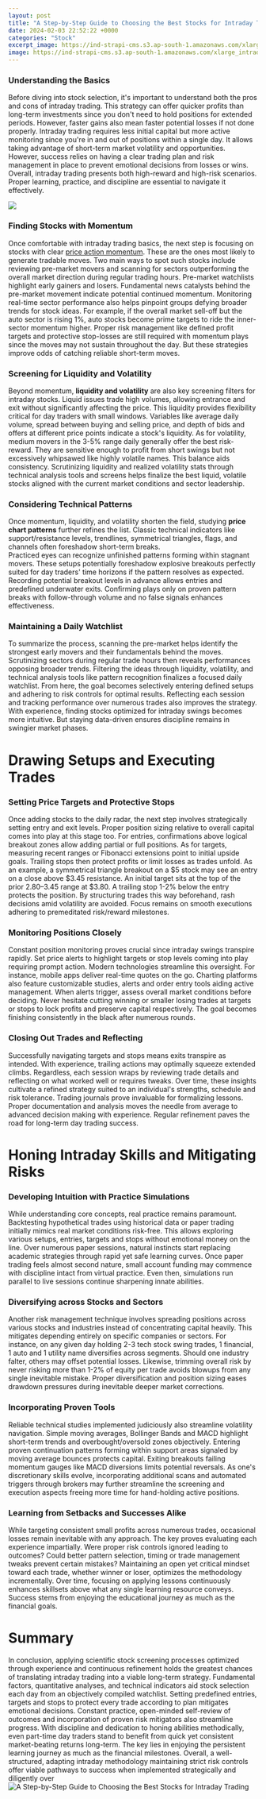 ```yaml
---
layout: post
title: "A Step-by-Step Guide to Choosing the Best Stocks for Intraday Trading"
date: 2024-02-03 22:52:22 +0000
categories: "Stock"
excerpt_image: https://ind-strapi-cms.s3.ap-south-1.amazonaws.com/xlarge_intraday2306blg_f48e25886e.jpg
image: https://ind-strapi-cms.s3.ap-south-1.amazonaws.com/xlarge_intraday2306blg_f48e25886e.jpg
---
```


### Understanding the Basics
Before diving into stock selection, it's important to understand both the pros and cons of intraday trading. This strategy can offer quicker profits than long-term investments since you don't need to hold positions for extended periods. However, faster gains also mean faster potential losses if not done properly. 
Intraday trading requires less initial capital but more active monitoring since you're in and out of positions within a single day. It allows taking advantage of short-term market volatility and opportunities. However, success relies on having a clear trading plan and risk management in place to prevent emotional decisions from losses or wins.
Overall, intraday trading presents both high-reward and high-risk scenarios. Proper learning, practice, and discipline are essential to navigate it effectively.

![](https://i.ytimg.com/vi/3IyGSZtvt0w/maxresdefault.jpg)
### Finding Stocks with Momentum
Once comfortable with intraday trading basics, the next step is focusing on stocks with clear [price action momentum](https://yt.io.vn/collection/alegre). These are the ones most likely to generate tradable moves. 
Two main ways to spot such stocks include reviewing pre-market movers and scanning for sectors outperforming the overall market direction during regular trading hours.
Pre-market watchlists highlight early gainers and losers. Fundamental news catalysts behind the pre-market movement indicate potential continued momentum. Monitoring real-time sector performance also helps pinpoint groups defying broader trends for stock ideas.
For example, if the overall market sell-off but the auto sector is rising 1%, auto stocks become prime targets to ride the inner-sector momentum higher. 
Proper risk management like defined profit targets and protective stop-losses are still required with momentum plays since the moves may not sustain throughout the day. But these strategies improve odds of catching reliable short-term moves.
### Screening for Liquidity and Volatility
Beyond momentum, **liquidity and volatility** are also key screening filters for intraday stocks. Liquid issues trade high volumes, allowing entrance and exit without significantly affecting the price. 
This liquidity provides flexibility critical for day traders with small windows. Variables like average daily volume, spread between buying and selling price, and depth of bids and offers at different price points indicate a stock's liquidity.
As for volatility, medium movers in the 3-5% range daily generally offer the best risk-reward. They are sensitive enough to profit from short swings but not excessively whipsawed like highly volatile names. This balance aids consistency. 
Scrutinizing liquidity and realized volatility stats through technical analysis tools and screens helps finalize the best liquid, volatile stocks aligned with the current market conditions and sector leadership.
### Considering Technical Patterns
Once momentum, liquidity, and volatility shorten the field, studying **price chart patterns** further refines the list. Classic technical indicators like support/resistance levels, trendlines, symmetrical triangles, flags, and channels often foreshadow short-term breaks.  
Practiced eyes can recognize unfinished patterns forming within stagnant movers. These setups potentially foreshadow explosive breakouts perfectly suited for day traders' time horizons if the pattern resolves as expected.
Recording potential breakout levels in advance allows entries and predefined underwater exits. Confirming plays only on proven pattern breaks with follow-through volume and no false signals enhances effectiveness.
### Maintaining a Daily Watchlist
To summarize the process, scanning the pre-market helps identify the strongest early movers and their fundamentals behind the moves. Scrutinizing sectors during regular trade hours then reveals performances opposing broader trends.
Filtering the ideas through liquidity, volatility, and technical analysis tools like pattern recognition finalizes a focused daily watchlist. From here, the goal becomes selectively entering defined setups and adhering to risk controls for optimal results.
Reflecting each session and tracking performance over numerous trades also improves the strategy. With experience, finding stocks optimized for intraday swings becomes more intuitive. But staying data-driven ensures discipline remains in swingier market phases.
# Drawing Setups and Executing Trades
### Setting Price Targets and Protective Stops
Once adding stocks to the daily radar, the next step involves strategically setting entry and exit levels. Proper position sizing relative to overall capital comes into play at this stage too.
For entries, confirmations above logical breakout zones allow adding partial or full positions. As for targets, measuring recent ranges or Fibonacci extensions point to initial upside goals. Trailing stops then protect profits or limit losses as trades unfold.
As an example, a symmetrical triangle breakout on a $5 stock may see an entry on a close above $3.45 resistance. An initial target sits at the top of the prior $2.80–$3.45 range at $3.80. A trailing stop 1-2% below the entry protects the position.
By structuring trades this way beforehand, rash decisions amid volatility are avoided. Focus remains on smooth executions adhering to premeditated risk/reward milestones.
### Monitoring Positions Closely  
Constant position monitoring proves crucial since intraday swings transpire rapidly. Set price alerts to highlight targets or stop levels coming into play requiring prompt action. 
Modern technologies streamline this oversight. For instance, mobile apps deliver real-time quotes on the go. Charting platforms also feature customizable studies, alerts and order entry tools aiding active management.
When alerts trigger, assess overall market conditions before deciding. Never hesitate cutting winning or smaller losing trades at targets or stops to lock profits and preserve capital respectively. The goal becomes finishing consistently in the black after numerous rounds.
### Closing Out Trades and Reflecting
Successfully navigating targets and stops means exits transpire as intended. With experience, trailing actions may optimally squeeze extended climbs. 
Regardless, each session wraps by reviewing trade details and reflecting on what worked well or requires tweaks. Over time, these insights cultivate a refined strategy suited to an individual's strengths, schedule and risk tolerance. 
Trading journals prove invaluable for formalizing lessons. Proper documentation and analysis moves the needle from average to advanced decision making with experience. Regular refinement paves the road for long-term day trading success.
# Honing Intraday Skills and Mitigating Risks
### Developing Intuition with Practice Simulations
While understanding core concepts, real practice remains paramount. Backtesting hypothetical trades using historical data or paper trading initially mimics real market conditions risk-free. 
This allows exploring various setups, entries, targets and stops without emotional money on the line. Over numerous paper sessions, natural instincts start replacing academic strategies through rapid yet safe learning curves. 
Once paper trading feels almost second nature, small account funding may commence with discipline intact from virtual practice. Even then, simulations run parallel to live sessions continue sharpening innate abilities.
### Diversifying across Stocks and Sectors 
Another risk management technique involves spreading positions across various stocks and industries instead of concentrating capital heavily. This mitigates depending entirely on specific companies or sectors.
For instance, on any given day holding 2-3 tech stock swing trades, 1 financial, 1 auto and 1 utility name diversifies across segments. Should one industry falter, others may offset potential losses.
Likewise, trimming overall risk by never risking more than 1-2% of equity per trade avoids blowups from any single inevitable mistake. Proper diversification and position sizing eases drawdown pressures during inevitable deeper market corrections.
### Incorporating Proven Tools
Reliable technical studies implemented judiciously also streamline volatility navigation. Simple moving averages, Bollinger Bands and MACD highlight short-term trends and overbought/oversold zones objectively.
Entering proven continuation patterns forming within support areas signaled by moving average bounces protects capital. Exiting breakouts failing momentum gauges like MACD diversions limits potential reversals.
As one's discretionary skills evolve, incorporating additional scans and automated triggers through brokers may further streamline the screening and execution aspects freeing more time for hand-holding active positions.
### Learning from Setbacks and Successes Alike
While targeting consistent small profits across numerous trades, occasional losses remain inevitable with any approach. The key proves evaluating each experience impartially. 
Were proper risk controls ignored leading to outcomes? Could better pattern selection, timing or trade management tweaks prevent certain mistakes? Maintaining an open yet critical mindset toward each trade, whether winner or loser, optimizes the methodology incrementally.
Over time, focusing on applying lessons continuously enhances skillsets above what any single learning resource conveys. Success stems from enjoying the educational journey as much as the financial goals.
# Summary
In conclusion, applying scientific stock screening processes optimized through experience and continuous refinement holds the greatest chances of translating intraday trading into a viable long-term strategy. 
Fundamental factors, quantitative analyses, and technical indicators aid stock selection each day from an objectively compiled watchlist. Setting predefined entries, targets and stops to protect every trade according to plan mitigates emotional decisions.
Constant practice, open-minded self-review of outcomes and incorporation of proven risk mitigators also streamline progress. With discipline and dedication to honing abilities methodically, even part-time day traders stand to benefit from quick yet consistent market-beating returns long-term.
The key lies in enjoying the persistent learning journey as much as the financial milestones. Overall, a well-structured, adapting intraday methodology maintaining strict risk controls offer viable pathways to success when implemented strategically and diligently over
![A Step-by-Step Guide to Choosing the Best Stocks for Intraday Trading](https://ind-strapi-cms.s3.ap-south-1.amazonaws.com/xlarge_intraday2306blg_f48e25886e.jpg)
